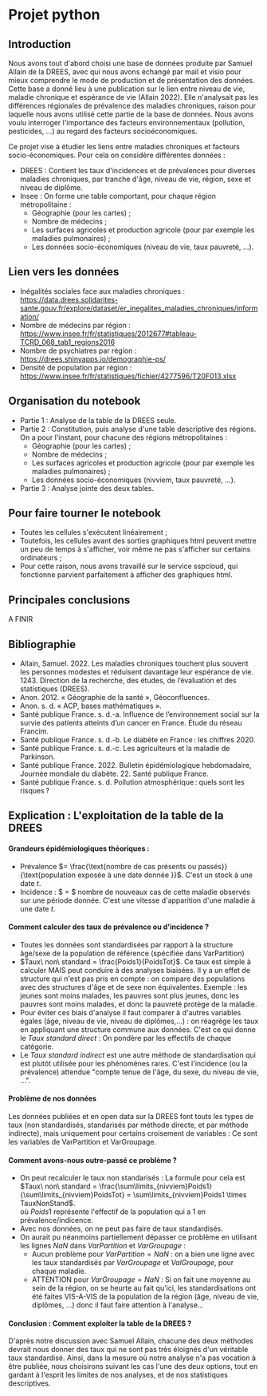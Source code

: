 # Projet python

## Introduction

Nous avons tout d'abord choisi une base de données produite par Samuel Allain de la DREES, avec qui nous avons échangé par mail et visio pour mieux comprendre le mode de production et de présentation des données. Cette base a donné lieu à une publication sur le lien entre niveau de vie, maladie chronique et espérance de vie (Allain 2022). Elle n'analysait pas les différences régionales de prévalence des maladies chroniques, raison pour laquelle nous avons utilisé cette partie de la base de données. 
Nous avons voulu interroger l'importance des facteurs environnementaux (pollution, pesticides, ...) au regard des facteurs socioéconomiques.

Ce projet vise à étudier les liens entre maladies chroniques et facteurs socio-économiques. Pour cela on considère différentes données :
- DREES : Contient les taux d'incidences et de prévalences pour diverses maladies chroniques, par tranche d'âge, niveau de vie, région, sexe et niveau de diplôme.
- Insee : On forme une table comportant, pour chaque région métropolitaine :
  - Géographie (pour les cartes) ;
  - Nombre de médecins ;
  - Les surfaces agricoles et production agricole (pour par exemple les maladies pulmonaires) ;
  - Les données socio-économiques (niveau de vie, taux pauvreté, ...).

## Lien vers les données
- Inégalités sociales face aux maladies chroniques : https://data.drees.solidarites-sante.gouv.fr/explore/dataset/er_inegalites_maladies_chroniques/information/
- Nombre de médecins par région : https://www.insee.fr/fr/statistiques/2012677#tableau-TCRD_068_tab1_regions2016
- Nombre de psychiatres par région : https://drees.shinyapps.io/demographie-ps/
- Densité de population par région : https://www.insee.fr/fr/statistiques/fichier/4277596/T20F013.xlsx


## Organisation du notebook

- Partie 1 : Analyse de la table de la DREES seule.
- Partie 2 : Constitution, puis analyse d'une table descriptive des régions. On a pour l'instant, pour chacune des régions métropolitaines :
  - Géographie (pour les cartes) ;
  - Nombre de médecins ;
  - Les surfaces agricoles et production agricole (pour par exemple les maladies pulmonaires) ;
  - Les données socio-économiques (nivviem, taux pauvreté, ...).
- Partie 3 : Analyse jointe des deux tables.

## Pour faire tourner le notebook

- Toutes les cellules s'exécutent linéairement ;
- Toutefois, les cellules avant des sorties graphiques html peuvent mettre un peu de temps à s'afficher, voir même ne pas s'afficher sur certains ordinateurs ;
- Pour cette raison, nous avons travaillé sur le service sspcloud, qui fonctionne parvient parfaitement à afficher des graphiques html.

## Principales conclusions 

A FINIR

## Bibliographie

- Allain, Samuel. 2022. Les maladies chroniques touchent plus souvent les personnes modestes et réduisent davantage leur espérance de vie. 1243. Direction de la recherche, des études, de l’évaluation et des statistiques (DREES).
- Anon. 2012. « Géographie de la santé », Géoconfluences.
- Anon. s. d. « ACP, bases mathématiques ». 
- Santé publique France. s. d.-a. Influence de l’environnement social sur la survie des patients atteints d’un cancer en France. Étude du réseau Francim.
- Santé publique France. s. d.-b. Le diabète en France : les chiffres 2020.
- Santé publique France. s. d.-c. Les agriculteurs et la maladie de Parkinson.
- Santé publique France. 2022. Bulletin épidémiologique hebdomadaire, Journée mondiale du diabète. 22. Santé publique France.
- Santé publique France. s. d. Pollution atmosphérique : quels sont les risques ?


## Explication : L'exploitation de la table de la DREES

#### Grandeurs épidémiologiques théoriques :
- Prévalence $= \frac{\text{nombre de cas présents ou passés}}{\text{population exposée à une date donnée }}$. C'est un stock à une date $t$.
- Incidence : $ = $ nombre de nouveaux cas de cette maladie observés sur une période donnée. C'est une vitesse d'apparition d'une maladie à une date $t$.

#### Comment calculer des taux de prévalence ou d'incidence ?

- Toutes les données sont standardisées par rapport à la structure âge/sexe de la population de référence (spécifiée dans VarPartition)
- $Taux\ non\ standard = \frac{Poids1}{PoidsTot}$. Ce taux est simple à calculer MAIS peut conduire à des analyses biaisées. Il y a un effet de structure qui n'est pas pris en compte : on compare des populations avec des structures d'âge et de sexe non équivalentes. Exemple : les jeunes sont moins malades, les pauvres sont plus jeunes, donc les pauvres sont moins malades, et donc la pauvreté protège de la maladie. 
- Pour éviter ces biais d'analyse il faut comparer à d'autres variables égales (âge, niveau de vie, niveau de diplômes,...) : on réagrège les taux en appliquant une structure commune aux données. C'est ce qui donne le $Taux\ standard\ direct$ : On pondère par les effectifs de chaque catégorie. 
- Le $Taux\ standard\ indirect$ est une autre méthode de standardisation qui est plutôt utilisée pour les phénomènes rares. C'est l'incidence (ou la prévalence) attendue "compte tenue de l'âge, du sexe, du niveau de vie, ...".

#### Problème de nos données

Les données publiées et en open data sur la DREES font touts les types de taux (non standardisés, standarisés par méthode directe, et par méthode indirecte), mais uniquement pour certains croisement de variables : Ce sont les variables de VarPartition et VarGroupage.

#### Comment avons-nous outre-passé ce problème ?

- On peut recalculer le taux non standarisés : La formule pour cela est $Taux\ non\ standard = \frac{\sum\limits_{nivviem}Poids1}{\sum\limits_{nivviem}PoidsTot} = \sum\limits_{nivviem}Poids1 \times TauxNonStand$. \
où $Poids1$ représente l'effectif de la population qui a 1 en prévalence/indicence. 
- Avec nos données, on ne peut pas faire de taux standardisés.
- On aurait pu néanmoins partiellement dépasser ce problème en utilisant les lignes $NaN$ dans $VarPartition$ et $VarGroupage$ :
    - Aucun problème pour $VarPartition = NaN$ : on a bien une ligne avec les taux standardisés par $VarGroupage$ et $ValGroupage$, pour chaque maladie.
    - ATTENTION pour $VarGroupage = NaN$ : Si on fait une moyenne au sein de la région, on se heurte au fait qu'ici, les standardisations ont été faites VIS-A-VIS de la population de la région (âge, niveau de vie, diplômes, ...) donc il faut faire attention à l'analyse...
    
#### Conclusion : Comment exploiter la table de la DREES ?

D'après notre discussion avec Samuel Allain, chacune des deux méthodes devrait nous donner des taux qui ne sont pas très éloignés d'un véritable taux standardisé. Ainsi, dans la mesure où notre analyse n'a pas vocation à être publiée, nous choisirons suivant les cas l'une des deux options, tout en gardant à l'esprit les limites de nos analyses, et de nos statistiques descriptives.

